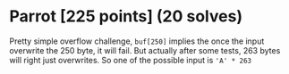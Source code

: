 # Parrot [225 points] (20 solves)
Pretty simple overflow challenge, `buf[250]` implies the once the input overwrite the 250 byte, it will fail.
But actually after some tests, 263 bytes will right just overwrites.
So one of the possible input is `'A' * 263`